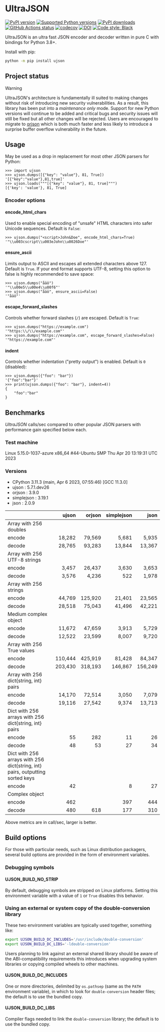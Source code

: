# UltraJSON

[![PyPI version](https://img.shields.io/pypi/v/ujson.svg?logo=pypi&logoColor=FFE873)](https://pypi.org/project/ujson)
[![Supported Python versions](https://img.shields.io/pypi/pyversions/ujson.svg?logo=python&logoColor=FFE873)](https://pypi.org/project/ujson)
[![PyPI downloads](https://img.shields.io/pypi/dm/ujson.svg)](https://pypistats.org/packages/ujson)
[![GitHub Actions status](https://github.com/ultrajson/ultrajson/workflows/Test/badge.svg)](https://github.com/ultrajson/ultrajson/actions)
[![codecov](https://codecov.io/gh/ultrajson/ultrajson/branch/main/graph/badge.svg)](https://codecov.io/gh/ultrajson/ultrajson)
[![DOI](https://zenodo.org/badge/1418941.svg)](https://zenodo.org/badge/latestdoi/1418941)
[![Code style: Black](https://img.shields.io/badge/code%20style-Black-000000.svg)](https://github.com/psf/black)

UltraJSON is an ultra fast JSON encoder and decoder written in pure C with bindings for
Python 3.8+.

Install with pip:

```sh
python -m pip install ujson
```

## Project status

> [!WARNING]
> UltraJSON's architecture is fundamentally ill suited to making changes without
> risk of introducing new security vulnerabilities. As a result, this library
> has been put into a *maintenance only* mode. Support for new Python versions
> will continue to be added and critical bugs and security issues will still be
> fixed but all other changes will be rejected. Users are encouraged to migrate
> to [orjson](https://pypi.org/project/orjson/) which is both much faster and
> less likely to introduce a surprise buffer overflow vulnerability in the
> future.

## Usage

May be used as a drop in replacement for most other JSON parsers for Python:

```pycon
>>> import ujson
>>> ujson.dumps([{"key": "value"}, 81, True])
'[{"key":"value"},81,true]'
>>> ujson.loads("""[{"key": "value"}, 81, true]""")
[{'key': 'value'}, 81, True]
```

### Encoder options

#### encode_html_chars

Used to enable special encoding of "unsafe" HTML characters into safer Unicode
sequences. Default is `False`:

```pycon
>>> ujson.dumps("<script>John&Doe", encode_html_chars=True)
'"\\u003cscript\\u003eJohn\\u0026Doe"'
```

#### ensure_ascii

Limits output to ASCII and escapes all extended characters above 127. Default is `True`.
If your end format supports UTF-8, setting this option to false is highly recommended to
save space:

```pycon
>>> ujson.dumps("åäö")
'"\\u00e5\\u00e4\\u00f6"'
>>> ujson.dumps("åäö", ensure_ascii=False)
'"åäö"'
```

#### escape_forward_slashes

Controls whether forward slashes (`/`) are escaped. Default is `True`:

```pycon
>>> ujson.dumps("https://example.com")
'"https:\\/\\/example.com"'
>>> ujson.dumps("https://example.com", escape_forward_slashes=False)
'"https://example.com"'
```

#### indent

Controls whether indentation ("pretty output") is enabled. Default is `0` (disabled):

```pycon
>>> ujson.dumps({"foo": "bar"})
'{"foo":"bar"}'
>>> print(ujson.dumps({"foo": "bar"}, indent=4))
{
    "foo":"bar"
}
```

## Benchmarks

*UltraJSON* calls/sec compared to other popular JSON parsers with performance gain
specified below each.

### Test machine

Linux 5.15.0-1037-azure x86_64 #44-Ubuntu SMP Thu Apr 20 13:19:31 UTC 2023

### Versions

- CPython 3.11.3 (main, Apr  6 2023, 07:55:46) [GCC 11.3.0]
- ujson        : 5.7.1.dev26
- orjson       : 3.9.0
- simplejson   : 3.19.1
- json         : 2.0.9

|                                                                               | ujson      | orjson     | simplejson | json       |
|-------------------------------------------------------------------------------|-----------:|-----------:|-----------:|-----------:|
| Array with 256 doubles                                                        |            |            |            |            |
| encode                                                                        |     18,282 |     79,569 |      5,681 |      5,935 |
| decode                                                                        |     28,765 |     93,283 |     13,844 |     13,367 |
| Array with 256 UTF-8 strings                                                  |            |            |            |            |
| encode                                                                        |      3,457 |     26,437 |      3,630 |      3,653 |
| decode                                                                        |      3,576 |      4,236 |        522 |      1,978 |
| Array with 256 strings                                                        |            |            |            |            |
| encode                                                                        |     44,769 |    125,920 |     21,401 |     23,565 |
| decode                                                                        |     28,518 |     75,043 |     41,496 |     42,221 |
| Medium complex object                                                         |            |            |            |            |
| encode                                                                        |     11,672 |     47,659 |      3,913 |      5,729 |
| decode                                                                        |     12,522 |     23,599 |      8,007 |      9,720 |
| Array with 256 True values                                                    |            |            |            |            |
| encode                                                                        |    110,444 |    425,919 |     81,428 |     84,347 |
| decode                                                                        |    203,430 |    318,193 |    146,867 |    156,249 |
| Array with 256 dict{string, int} pairs                                        |            |            |            |            |
| encode                                                                        |     14,170 |     72,514 |      3,050 |      7,079 |
| decode                                                                        |     19,116 |     27,542 |      9,374 |     13,713 |
| Dict with 256 arrays with 256 dict{string, int} pairs                         |            |            |            |            |
| encode                                                                        |         55 |        282 |         11 |         26 |
| decode                                                                        |         48 |         53 |         27 |         34 |
| Dict with 256 arrays with 256 dict{string, int} pairs, outputting sorted keys |            |            |            |            |
| encode                                                                        |         42 |            |          8 |         27 |
| Complex object                                                                |            |            |            |            |
| encode                                                                        |        462 |            |        397 |        444 |
| decode                                                                        |        480 |        618 |        177 |        310 |

Above metrics are in call/sec, larger is better.

## Build options

For those with particular needs, such as Linux distribution packagers, several
build options are provided in the form of environment variables.

### Debugging symbols

#### UJSON_BUILD_NO_STRIP

By default, debugging symbols are stripped on Linux platforms. Setting this
environment variable with a value of `1` or `True` disables this behavior.

### Using an external or system copy of the double-conversion library

These two environment variables are typically used together, something like:

```sh
export UJSON_BUILD_DC_INCLUDES='/usr/include/double-conversion'
export UJSON_BUILD_DC_LIBS='-ldouble-conversion'
```

Users planning to link against an external shared library should be aware of
the ABI-compatibility requirements this introduces when upgrading system
libraries or copying compiled wheels to other machines.

#### UJSON_BUILD_DC_INCLUDES

One or more directories, delimited by `os.pathsep` (same as the `PATH`
environment variable), in which to look for `double-conversion` header files;
the default is to use the bundled copy.

#### UJSON_BUILD_DC_LIBS

Compiler flags needed to link the `double-conversion` library; the default
is to use the bundled copy.
